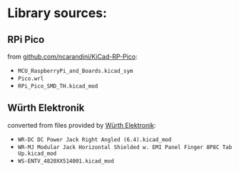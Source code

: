 # Library sources:
## RPi Pico
from [github.com/ncarandini/KiCad-RP-Pico](https://github.com/ncarandini/KiCad-RP-Pico):
- `MCU_RaspberryPi_and_Boards.kicad_sym`
- `Pico.wrl`
- `RPi_Pico_SMD_TH.kicad_mod` 

## Würth Elektronik
converted from files provided by [Würth Elektronik](https://www.we-online.com/):
- `WR-DC DC Power Jack Right Angled (6.4).kicad_mod`
- `WR-MJ Modular Jack Horizontal Shielded w. EMI Panel Finger 8P8C Tab Up.kicad_mod`
- `WS-ENTV_4820XX514001.kicad_mod`